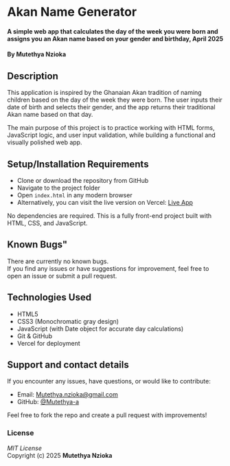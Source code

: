 # Akan Name Generator

#### A simple web app that calculates the day of the week you were born and assigns you an Akan name based on your gender and birthday, April 2025  
#### By **Mutethya Nzioka**

## Description  
This application is inspired by the Ghanaian Akan tradition of naming children based on the day of the week they were born. The user inputs their date of birth and selects their gender, and the app returns their traditional Akan name based on that day.

The main purpose of this project is to practice working with HTML forms, JavaScript logic, and user input validation, while building a functional and visually polished web app.

## Setup/Installation Requirements

* Clone or download the repository from GitHub  
* Navigate to the project folder  
* Open `index.html` in any modern browser  
* Alternatively, you can visit the live version on Vercel: [Live App](https://akan-name-generator-ten.vercel.app/)

No dependencies are required. This is a fully front-end project built with HTML, CSS, and JavaScript.

## Known Bugs"

There are currently no known bugs.  
If you find any issues or have suggestions for improvement, feel free to open an issue or submit a pull request.

## Technologies Used

* HTML5
* CSS3 (Monochromatic gray design)
* JavaScript (with Date object for accurate day calculations)
* Git & GitHub
* Vercel for deployment

## Support and contact details

If you encounter any issues, have questions, or would like to contribute:

* Email: Mutethya.nzioka@gmail.com
* GitHub: [@Mutethya-a](https://github.com/Mutethya-a)

Feel free to fork the repo and create a pull request with improvements!

### License

*MIT License*  
Copyright (c) 2025 **Mutethya Nzioka**
